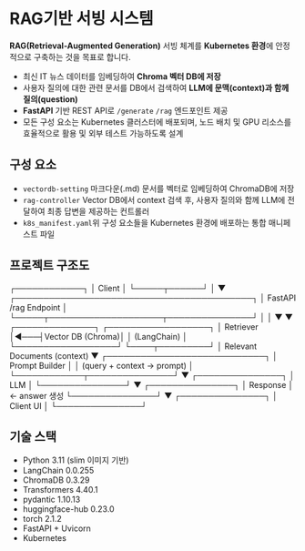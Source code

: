 # RAG기반 서빙 시스템

**RAG(Retrieval-Augmented Generation)** 서빙 체계를 **Kubernetes 환경**에 안정적으로 구축하는 것을 목표로 합니다.

- 최신 IT 뉴스 데이터를 임베딩하여 **Chroma 벡터 DB에 저장**
- 사용자 질의에 대한 관련 문서를 DB에서 검색하여 **LLM에 문맥(context)과 함께 질의(question)**
- **FastAPI** 기반 REST API로  `/generate` `/rag` 엔드포인트 제공
- 모든 구성 요소는 Kubernetes 클러스터에 배포되며, 노드 배치 및 GPU 리소스를 효율적으로 활용 및 외부 테스트 가능하도록 설계

## 구성 요소
- `vectordb-setting` 마크다운(.md) 문서를 벡터로 임베딩하여 ChromaDB에 저장
- `rag-controller`   Vector DB에서 context 검색 후, 사용자 질의와 함께 LLM에 전달하여 최종 답변을 제공하는 컨트롤러
- `k8s_manifest.yaml`위 구성 요소들을 Kubernetes 환경에 배포하는 통합 매니페스트 파일

## 프로젝트 구조도
┌────────────┐
│   Client   │
└─────┬──────┘
      │
      ▼
┌──────────────────────────────────────────┐
│             FastAPI /rag Endpoint        │
└─────┬────────────────────┬───────────────┘
      │                    │
      ▼                    ▼
┌──────────────┐    ┌──────────────────┐
│   Retriever  │◄───┤Vector DB (Chroma)│
│  (LangChain) │    └──────────────────┘
└────┬─────────┘
     │  Relevant Documents (context)
     ▼
┌────────────────────────────┐
│   Prompt Builder           │
│ (query + context → prompt) │
└────────────┬───────────────┘
             ▼
      ┌───────────────┐
      │     LLM       │ 
      └───────────────┘
             ▼
      ┌───────────────┐
      │   Response    │  ← answer 생성
      └───────────────┘
             ▼
      ┌───────────────┐
      │   Client UI   │
      └───────────────┘

## 기술 스택
- Python 3.11 (slim 이미지 기반)
- LangChain 0.0.255
- ChromaDB 0.3.29
- Transformers 4.40.1
- pydantic 1.10.13
- huggingface-hub 0.23.0
- torch 2.1.2
- FastAPI + Uvicorn
- Kubernetes

